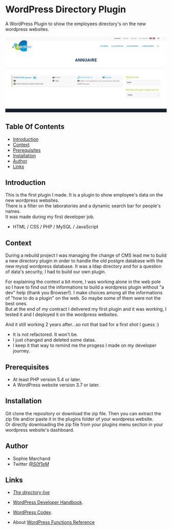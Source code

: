 # WordPress Directory Plugin

A WordPress Plugin to show the employees directory's on the new wordpress websites. 

![Directory screenshot](/assets/Screenshot_directory.png)

## Table Of Contents
* [Introduction](#intro)
* [Context](#context)
* [Prerequisites](#prerequisites)
* [Installation](#setup)
* [Author](#author)
* [Links](#links)

## Introduction

This is the first plugin I made. It is a plugin to show employee's data on the new wordpress websites.   
There is a filter on the laboratories and a dynamic search bar for people's names.  
It was made during my first developer job.  
* HTML / CSS / PHP / MySQL / JavaScript

## Context<a name="context"></a> 

During a rebuild project I was managing the change of CMS lead me to build a new directory plugin in order to handle the old postgre database with the new mysql wordpress database. It was a ldap directory and for a question of data's security, I had to build our own plugin.

For explaining the context a bit more, I was working alone in the web pole so I have to find out the informations to build a wordpress plugin without "a dev" help (thank you Browser!). I make choices among all the informations of "how to do a plugin" on the web. So maybe some of them were not the best ones.   
But at the end of my contract I delivered my first plugin and it was working, I tested it and I deployed it on the wordpress websites.

And it still working 2 years after...so not that bad for a first shot I guess :)

* It is not refactored. It won't be. 
* I just changed and deleted some datas.
* I keep it that way to remind me the progess I made on my developer journey.

## Prerequisites<a name="prerequisites"></a> 

* At least PHP version 5.4 or later.
* A WordPress website version 3.7 or later. 

## Installation<a name="setup"></a>

Git clone the repository or download the zip file.
Then you can extract the zip file and/or paste it in the plugins folder of your wordpress website.  
Or directly downloading the zip file from your plugins menu section in your wordpress website's dashboard.

## Author<a name="author"></a>

* Sophie Marchand
* Twitter *[@S0f1eM](https://twitter.com/S0f1eM)* 

## Links <a name="links"></a>

* *[The directory live](https://www-iuem.univ-brest.fr/annuaire/)*

* [WordPress Developer Handbook](https://developer.wordpress.org/plugins/).
* [WordPress Codex](https://codex.wordpress.org/fr:Accueil).
* About [WordPress Functions Reference](https://codex.wordpress.org/Function_Reference)

